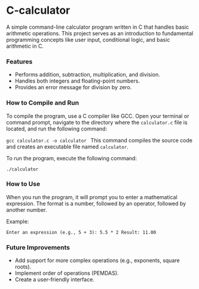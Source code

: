 # C-calculator

A simple command-line calculator program written in C that handles basic arithmetic operations. This project serves as an introduction to fundamental programming concepts like user input, conditional logic, and basic arithmetic in C.

### **Features**
- Performs addition, subtraction, multiplication, and division.
- Handles both integers and floating-point numbers.
- Provides an error message for division by zero.

### **How to Compile and Run**
To compile the program, use a C compiler like GCC. Open your terminal or command prompt, navigate to the directory where the `calculator.c` file is located, and run the following command:

`gcc calculator.c -o calculator
`
This command compiles the source code and creates an executable file named `calculator`.

To run the program, execute the following command:

`./calculator`

### **How to Use**
When you run the program, it will prompt you to enter a mathematical expression. The format is a number, followed by an operator, followed by another number.

Example:

`Enter an expression (e.g., 5 + 3): 5.5 * 2
Result: 11.00`

### **Future Improvements**
- Add support for more complex operations (e.g., exponents, square roots).
- Implement order of operations (PEMDAS).
- Create a user-friendly interface.
